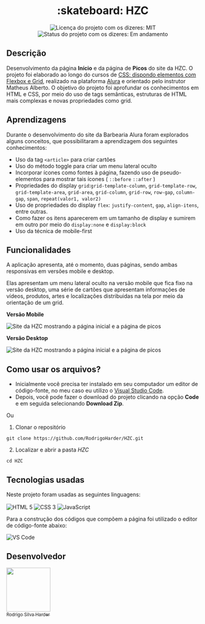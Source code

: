<h1 align="center">:skateboard: HZC</h1>

<div>
  <p align="center">
    <img alt="Licença do projeto com os dizeres: MIT" src="https://img.shields.io/github/license/RodrigoHarder/HZC.svg">
    <img alt="Status do projeto com os dizeres: Em andamento" src="https://img.shields.io/static/v1?label=Status&message=Em desenvolvimento &color=orange">
  </p>
</div>

## **Descrição**

Desenvolvimento da página **Início** e da página de **Picos** do site da HZC. O projeto foi elaborado ao longo do cursos de [CSS: dispondo elementos com Flexbox e Grid](https://cursos.alura.com.br/course/css-dispondo-elementos-flexbox-grid), realizado na plataforma [Alura](https://www.alura.com.br/) e orientado pelo instrutor Matheus Alberto. O objetivo do projeto foi aprofundar os conhecimentos em HTML e CSS, por meio do uso de tags semânticas, estruturas de HTML mais complexas e novas propriedades como grid.

## **Aprendizagens** 

Durante o desenvolvimento do site da Barbearia Alura foram explorados alguns conceitos, que possibilitaram a aprendizagem dos seguintes conhecimentos:

- Uso da tag `<article>` para criar cartões
- Uso do método toggle para criar um menu lateral oculto
- Incorporar ícones como fontes à página, fazendo uso de pseudo-elementos para mostrar tais ícones ( `::before` `::after` )
- Propriedades do display `grid`:`grid-template-column`, `grid-template-row`, `grid-template-area`, `grid-area`, `grid-column`, `grid-row`, `row-gap`, `column-gap`, `span`, `repeat(valor1, valor2)`
- Uso de propriedades do display `flex`: `justify-content`, `gap`, `align-itens`, entre outras.
- Como fazer os itens aparecerem em um tamanho de display e sumirem em outro por meio do `display:none` e `display:block`
- Uso da técnica de mobile-first

## **Funcionalidades**

<p>A aplicação apresenta, até o momento, duas páginas, sendo ambas responsivas em versões mobile e desktop.</p>
<p>Elas apresentam um menu lateral oculto na versão mobile que fica fixo na versão desktop, uma série de cartões que apresentam informações de vídeos, produtos, artes e localizações distribuidas na tela por meio da orientação de um grid.</p>

<p><strong>Versão Mobile</strong></p>
<img alt="Site da HZC mostrando a página inicial e a página de picos" src="./assets/videos/HZC_mobile.gif">

<p><strong>Versão Desktop</strong></p>
<img alt="Site da HZC mostrando a página inicial e a página de picos" src="./assets/videos/HZC_desktop.gif">

## **Como usar os arquivos?**

- Inicialmente você precisa ter instalado em seu computador um editor de código-fonte, no meu caso eu utilizo o [Visual Studio Code](https://code.visualstudio.com/download). 
- Depois, você pode fazer o download do projeto clicando na opção **Code** e em seguida selecionando **Download Zip**.

<p>Ou</p>

1. Clonar o repositório

```
git clone https://github.com/RodrigoHarder/HZC.git
```
2. Localizar e abrir a pasta *HZC*

```
cd HZC
```

## **Tecnologias usadas**

Neste projeto foram usadas as seguintes linguagens:

<p>
 <img align="center" alt="HTML 5" src="https://img.shields.io/badge/HTML5-E34F26?style=for-the-badge&logo=html5&logoColor=white"> 
 <img align="center" alt="CSS 3" src="https://img.shields.io/badge/CSS3-1572B6?style=for-the-badge&logo=css3&logoColor=white">
 <img align="center" alt="JavaScript" src="https://img.shields.io/badge/JavaScript-323330?style=for-the-badge&logo=javascript&logoColor=F7DF1E">
</p>

Para a construção dos códigos que compõem a página foi utilizado o editor de código-fonte abaixo:

<img align="center" alt="VS Code" src="https://img.shields.io/badge/Visual_Studio-5C2D91?style=for-the-badge&logo=visual%20studio&logoColor=white">

## Desenvolvedor

[<img src="https://avatars.githubusercontent.com/u/114362538?v=4" width=115><br><sub>Rodrigo Silva Harder</sub>](https://github.com/RodrigoHarder)

